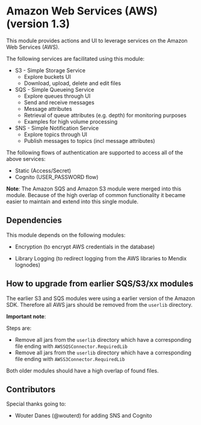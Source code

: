 # Amazon Web Services (AWS) (version 1.3)

This module provides actions and UI to leverage services on the Amazon Web Services (AWS).

The following services are facilitated using this module:

- S3 - Simple Storage Service
  - Explore buckets UI
  - Download, upload, delete and edit files
- SQS - Simple Queueing Service 
  - Explore queues through UI
  - Send and receive messages
  - Message attributes
  - Retrieval of queue attributes (e.g. depth) for monitoring purposes
  - Examples for high volume processing
- SNS - Simple Notification Service
  - Explore topics through UI
  - Publish messages to topics (incl message attributes)


The following flows of authentication are supported to access all of the above services:

- Static (Access/Secret)
- Cognito (USER_PASSWORD flow)



**Note**: The Amazon SQS and Amazon S3 module were merged into this module. Because of the high overlap of common functionality it became easier to maintain and extend into this single module.



## Dependencies

This module depends on the following modules:

- Encryption (to encrypt AWS credentials in the database)

- Library Logging (to redirect logging from the AWS libraries to Mendix lognodes)

  

## How to upgrade from earlier SQS/S3/xx modules

The earlier S3 and SQS modules were using a earlier version of the Amazon SDK. Therefore all AWS jars should be removed from the `userlib` directory.

**Important note**:  

Steps are:

- Remove all jars from the `userlib` directory which have a corresponding file ending with `AWSSQSConnector.RequiredLib` 
- Remove all jars from the `userlib` directory which have a corresponding file ending with `AWSS3Connector.RequiredLib` 

Both older modules should have a high overlap of found files.

## Contributors

Special thanks going to:

- Wouter Danes (@wouterd) for adding SNS and Cognito

